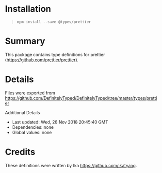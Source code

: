 # Installation
> `npm install --save @types/prettier`

# Summary
This package contains type definitions for prettier (https://github.com/prettier/prettier).

# Details
Files were exported from https://github.com/DefinitelyTyped/DefinitelyTyped/tree/master/types/prettier

Additional Details
 * Last updated: Wed, 28 Nov 2018 20:45:40 GMT
 * Dependencies: none
 * Global values: none

# Credits
These definitions were written by Ika <https://github.com/ikatyang>.
